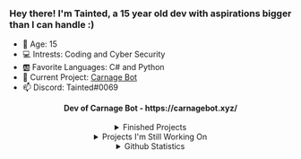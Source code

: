 ### Hey there! I'm Tainted, a 15 year old dev with aspirations bigger than I can handle :)
- 🔢 Age: 15
- 💻 Intrests: Coding and Cyber Security
- 🆎 Favorite Languages: C# and Python
- 🔭 Current Project: [Carnage Bot](https://carnagebot.xyz/) 
- 📫 Discord: Tainted#0069

<div align="center">
  <b>Dev of Carnage Bot - https://carnagebot.xyz/ </b>
</div>
<br>
  
<div align="center">
<details>
<summary>Finished Projects</summary>
<br>
<a href="https://github.com/Tainted06/DankMemerBot">- Discord Animated Status Selfbot</a>
<br>
<a href="https://github.com/Tainted06/CS-Simple-Text-Spammer">- C# Simple Text Spammer</a>
<br>
<a href="https://github.com/Tainted06/DankMemerBot">- Dank Memer Bot</a>
<br>
<a href="https://github.com/Tainted06/Lightshot-Image-Scraping">- Lightshot Image Scraper</a>
<br>
<a href="https://github.com/Tainted06/Better-Discord-Themes">- Better Discord Themes</a>
<br>
</details>
  
<details>
<summary>Projects I'm Still Working On</summary>
<br>
- Discord Rich Presence Editor
<br>
- Discord Infinity Typer
<br>
</details>
  
<details>
<summary>Github Statistics</summary>
<br>
<img align="center" src="https://github-readme-stats.vercel.app/api?username=Tainted06&show_icons=true&theme=tokyonight" alt="If your seeing this, for some reason the stats arent loading" />
<br>
<img align="center" src="https://github-readme-stats.vercel.app/api/top-langs/?username=Tainted06&layout=compact&theme=tokyonight" alt="If your seeing this, for some reason the stats arent loading" />
<br>
<img align="center" src="https://komarev.com/ghpvc/?username=Tainted06" alt="If your seeing this, for some reason the stats arent loading"/>
</details>
</div>
